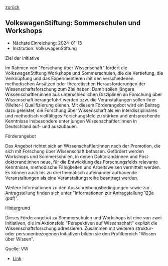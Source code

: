 [zurück](/funding/)

## VolkswagenStiftung: Sommerschulen und Workshops

* Nächste Einreichung: 2024-01-15
* Institution: VolkswagenStiftung

Ziel der Initiative

Im Rahmen von "Forschung über Wissenschaft" fördert die VolkswagenStiftung Workshops und Sommerschulen, die die Vertiefung, die Verknüpfung und das Experimentieren mit den verschiedenen methodischen Ansätzen oder theoretischen Herausforderungen der Wissenschaftsforschung zum Ziel haben. Damit sollen jüngere Wissenschaftler:innen aus unterschiedlichen Disziplinen an Forschung über Wissenschaft herangeführt werden bzw. die Veranstaltungen sollen ihrer (Weiter-) Qualifizierung dienen. Mit diesem Förderangebot wird ein Beitrag dazu geleistet, die Forschung über Wissenschaft als ein interdisziplinäres und methodisch vielfältiges Forschungsfeld zu stärken und entsprechende Kenntnisse insbesondere unter jungen Wissenschaftler:innen in Deutschland auf- und auszubauen.

Förderangebot

Das Angebot richtet sich an Wissenschaftler:innen nach der Promotion, die sich mit Forschung über Wissenschaft befassen. Gefördert werden Workshops und Sommerschulen, in denen Doktorand:innen und Post-doktorand:innen neue, für die Entwicklung des Forschungsfelds relevante Kenntnisse, methodische Fähigkeiten und Arbeitsweisen vermittelt werden. Es können auch bis zu drei thematisch aufeinander aufbauende Veranstaltungen als eine Veranstaltungsreihe beantragt werden.

Weitere Informationen zu den Ausschreibungsbedingungen sowie zur Antragstellung finden sich unter "Informationen zur Antragstellung 123a (pdf)".

Hintergrund

Dieses Förderangebot zu Sommerschulen und Workshops ist eine von zwei Initiativen, die im Aktionsfeld "Perspektiven auf Wissenschaft" explizit die Wissenschaftsforschung adressieren. Zusammen mit weiteren struktur- oder personenbezogenen Initiativen bilden sie den Profilbereich "Wissen über Wissen". 

Quelle: VW

* [Link](https://www.volkswagenstiftung.de/de/foerderung/foerderangebot/forschung-ueber-wissenschaft-sommerschulen-und-workshops)